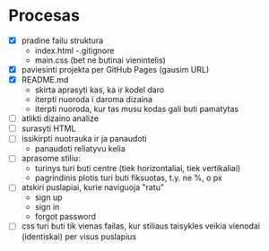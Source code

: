 # Procesas

- [x] pradine failu struktura
    - index.html
    -.gitignore
    - main.css (bet ne butinai vienintelis)
- [x] paviesinti projekta per GitHub Pages (gausim URL)
- [x] README.md 
    - skirta aprasyti kas, ka ir kodel daro
    - iterpti nuoroda i daroma dizaina
    - iterpti nuoroda, kur tas musu kodas gali buti pamatytas
- [ ] atlikti dizaino analize
- [ ] surasyti HTML
- [ ] issikirpti nuotrauka ir ja panaudoti
    - panaudoti reliatyvu kelia
- [ ] aprasome stiliu:
    - turinys turi buti centre (tiek horizontaliai, tiek vertikaliai)
    - pagrindinis plotis turi buti fiksuotas, t.y. ne %, o px
- [ ] atskiri puslapiai, kurie naviguoja "ratu"
    - sign up
    - sign in
    - forgot password
- [ ] css turi buti tik vienas failas, kur stiliaus taisykles veikia vienodai (identiskai) per visus puslapius